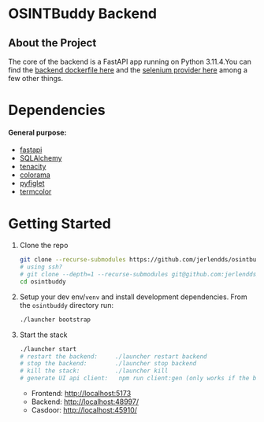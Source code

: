 # OSINTBuddy Backend

## About the Project
  The core of the backend is a FastAPI app running on Python 3.11.4.You can find the [backend dockerfile here](./backend.Dockerfile) and the [selenium provider here](./app/app/api/deps.py) among a few other things.


# Dependencies
#### **General purpose:**
- [fastapi](https://pypi.org/project/fastapi/0.97.0/)
- [SQLAlchemy](https://pypi.org/project/SQLAlchemy/2.0.16/)
- [tenacity](https://pypi.org/project/tenacity/)
- [colorama](https://pypi.org/project/colorama/)
- [pyfiglet](https://pypi.org/project/pyfiglet/0.8.post1/)
- [termcolor](https://pypi.org/project/termcolor/2.3.0/)

# Getting Started

  1. Clone the repo
      ```sh
      git clone --recurse-submodules https://github.com/jerlendds/osintbuddy.git
      # using ssh?
      # git clone --depth=1 --recurse-submodules git@github.com:jerlendds/osintbuddy.git 
      cd osintbuddy
      ```

  2. Setup your dev env/`venv` and install development dependencies. From the `osintbuddy` directory run:
      ```bash
      ./launcher bootstrap 
      ```

  3. Start the stack
      ```bash
      ./launcher start
      # restart the backend:     ./launcher restart backend
      # stop the backend:        ./launcher stop backend
      # kill the stack:          ./launcher kill
      # generate UI api client:   npm run client:gen (only works if the backend is running)
      ```
      - Frontend: [http://localhost:5173](http://localhost:5173)
      - Backend: [http://localhost:48997/](http://localhost:48997/)
      - Casdoor: [http://localhost:45910/](http://localhost:45910/)
